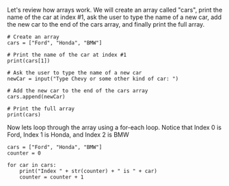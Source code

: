Let's review how arrays work. We will create an array called "cars", print the name of the car at index #1, ask the user to type the name of a new car, add the new car to the end of the cars array, and finally print the full array.

```python.run
# Create an array
cars = ["Ford", "Honda", "BMW"]

# Print the name of the car at index #1
print(cars[1])

# Ask the user to type the name of a new car
newCar = input("Type Chevy or some other kind of car: ")

# Add the new car to the end of the cars array
cars.append(newCar)

# Print the full array
print(cars)

```

Now lets loop through the array using a for-each loop. Notice that Index 0 is Ford, Index 1 is Honda, and Index 2 is BMW
```python.run
cars = ["Ford", "Honda", "BMW"]
counter = 0

for car in cars:
    print("Index " + str(counter) + " is " + car)
    counter = counter + 1
```